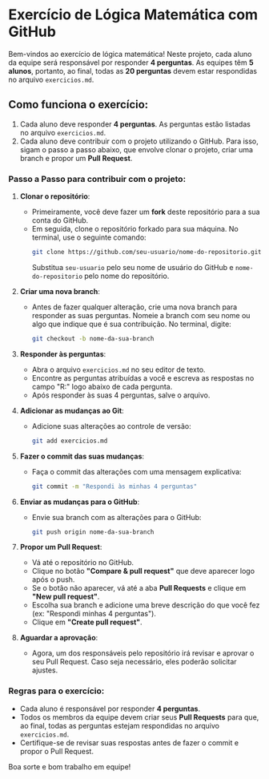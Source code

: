 # Exercício de Lógica Matemática com GitHub

Bem-vindos ao exercício de lógica matemática! Neste projeto, cada aluno da equipe será responsável por responder **4 perguntas**. As equipes têm **5 alunos**, portanto, ao final, todas as **20 perguntas** devem estar respondidas no arquivo `exercicios.md`.

## Como funciona o exercício:

1. Cada aluno deve responder **4 perguntas**. As perguntas estão listadas no arquivo `exercicios.md`.
2. Cada aluno deve contribuir com o projeto utilizando o GitHub. Para isso, sigam o passo a passo abaixo, que envolve clonar o projeto, criar uma branch e propor um **Pull Request**.

### Passo a Passo para contribuir com o projeto:

1. **Clonar o repositório**:
   - Primeiramente, você deve fazer um **fork** deste repositório para a sua conta do GitHub.
   - Em seguida, clone o repositório forkado para sua máquina. No terminal, use o seguinte comando:
     ```bash
     git clone https://github.com/seu-usuario/nome-do-repositorio.git
     ```
     Substitua `seu-usuario` pelo seu nome de usuário do GitHub e `nome-do-repositorio` pelo nome do repositório.

2. **Criar uma nova branch**:
   - Antes de fazer qualquer alteração, crie uma nova branch para responder as suas perguntas. Nomeie a branch com seu nome ou algo que indique que é sua contribuição. No terminal, digite:
     ```bash
     git checkout -b nome-da-sua-branch
     ```

3. **Responder às perguntas**:
   - Abra o arquivo `exercicios.md` no seu editor de texto.
   - Encontre as perguntas atribuídas a você e escreva as respostas no campo "R:" logo abaixo de cada pergunta.
   - Após responder às suas 4 perguntas, salve o arquivo.

4. **Adicionar as mudanças ao Git**:
   - Adicione suas alterações ao controle de versão:
     ```bash
     git add exercicios.md
     ```

5. **Fazer o commit das suas mudanças**:
   - Faça o commit das alterações com uma mensagem explicativa:
     ```bash
     git commit -m "Respondi às minhas 4 perguntas"
     ```

6. **Enviar as mudanças para o GitHub**:
   - Envie sua branch com as alterações para o GitHub:
     ```bash
     git push origin nome-da-sua-branch
     ```

7. **Propor um Pull Request**:
   - Vá até o repositório no GitHub.
   - Clique no botão **"Compare & pull request"** que deve aparecer logo após o push.
   - Se o botão não aparecer, vá até a aba **Pull Requests** e clique em **"New pull request"**.
   - Escolha sua branch e adicione uma breve descrição do que você fez (ex: "Respondi minhas 4 perguntas").
   - Clique em **"Create pull request"**.

8. **Aguardar a aprovação**:
   - Agora, um dos responsáveis pelo repositório irá revisar e aprovar o seu Pull Request. Caso seja necessário, eles poderão solicitar ajustes.

### Regras para o exercício:
- Cada aluno é responsável por responder **4 perguntas**.
- Todos os membros da equipe devem criar seus **Pull Requests** para que, ao final, todas as perguntas estejam respondidas no arquivo `exercicios.md`.
- Certifique-se de revisar suas respostas antes de fazer o commit e propor o Pull Request.

Boa sorte e bom trabalho em equipe!

